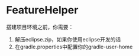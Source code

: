 # FeatureHelper

搭建项目环境之前，你需要：
1. 解压eclipse.zip，如果你使用eclipse开发的话
2. 在gradle.properties中配置你的gradle-user-home
